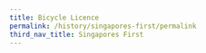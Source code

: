 ```yaml
---
title: Bicycle Licence
permalink: /history/singapores-first/permalink
third_nav_title: Singapores First
---
```

